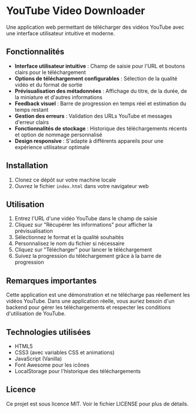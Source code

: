 # YouTube Video Downloader

Une application web permettant de télécharger des vidéos YouTube avec une interface utilisateur intuitive et moderne.

## Fonctionnalités

- **Interface utilisateur intuitive** : Champ de saisie pour l'URL et boutons clairs pour le téléchargement
- **Options de téléchargement configurables** : Sélection de la qualité vidéo et du format de sortie
- **Prévisualisation des métadonnées** : Affichage du titre, de la durée, de la miniature et d'autres informations
- **Feedback visuel** : Barre de progression en temps réel et estimation du temps restant
- **Gestion des erreurs** : Validation des URLs YouTube et messages d'erreur clairs
- **Fonctionnalités de stockage** : Historique des téléchargements récents et option de nommage personnalisé
- **Design responsive** : S'adapte à différents appareils pour une expérience utilisateur optimale

## Installation

1. Clonez ce dépôt sur votre machine locale
2. Ouvrez le fichier `index.html` dans votre navigateur web

## Utilisation

1. Entrez l'URL d'une vidéo YouTube dans le champ de saisie
2. Cliquez sur "Récupérer les informations" pour afficher la prévisualisation
3. Sélectionnez le format et la qualité souhaités
4. Personnalisez le nom du fichier si nécessaire
5. Cliquez sur "Télécharger" pour lancer le téléchargement
6. Suivez la progression du téléchargement grâce à la barre de progression

## Remarques importantes

Cette application est une démonstration et ne télécharge pas réellement les vidéos YouTube. Dans une application réelle, vous auriez besoin d'un backend pour gérer les téléchargements et respecter les conditions d'utilisation de YouTube.

## Technologies utilisées

- HTML5
- CSS3 (avec variables CSS et animations)
- JavaScript (Vanilla)
- Font Awesome pour les icônes
- LocalStorage pour l'historique des téléchargements

## Licence

Ce projet est sous licence MIT. Voir le fichier LICENSE pour plus de détails.